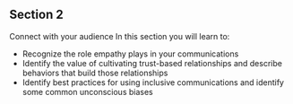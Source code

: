 ## Section 2

Connect with your audience
In this section you will learn to:

+ Recognize the role empathy plays in your communications
+ Identify the value of cultivating trust-based relationships and describe behaviors that build those relationships
+ Identify best practices for using inclusive communications and identify some common unconscious biases
